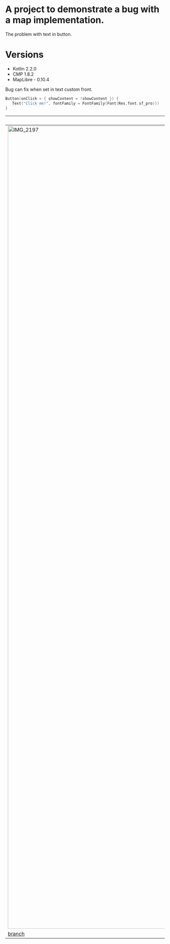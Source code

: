 # A project to demonstrate a bug with a map implementation.

The problem with text in button.

# Versions
 - Kotlin 2.2.0
 - CMP 1.8.2
 - MapLibre - 0.10.4

Bug can fix when set in text custom front.

```Kotlin
Button(onClick = { showContent = !showContent }) {
   Text("Click me!", fontFamily = FontFamily(Font(Res.font.sf_pro)))
}
```

| Normal | Bug | Fix | 
| ------------- | ------------- | ------------- |
| <img width="1170" height="2532" alt="IMG_2197" src="https://github.com/user-attachments/assets/cd5b653a-2911-4714-9db6-9e4040ff1914" />  | <img width="1170" height="2532" alt="IMG_2198" src="https://github.com/user-attachments/assets/1db6f4f1-716e-446f-b58b-d0f8ded12f52" /> | <img width="1170" height="2532" alt="IMG_2200" src="https://github.com/user-attachments/assets/1a860cef-6720-4995-9144-908bafcfc4ba" />
| [branch](https://github.com/kalist28/MapLibreIosBag/tree/without_map) | [branch](https://github.com/kalist28/MapLibreIosBag/tree/main) | [branch](https://github.com/kalist28/MapLibreIosBag/tree/withFont) |

